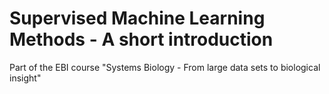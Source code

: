 # Supervised Machine Learning Methods - A short introduction

Part of the EBI course "Systems Biology - From large data sets to biological insight"

